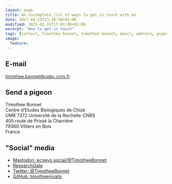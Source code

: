```yaml
---
layout: page
title: An incomplete list of ways to get in touch with me
date: 2017-02-25T23:28:58+01:00
modified: 2023-02-15T17:01:00+02:00
excerpt: "How to get in touch"
tags: [contact, Timothée bonnet, timothée bonnet, email, address, pigeon, social media]
image:
  feature:
---
```

 

<!-- Google tag (gtag.js) -->
<script async src="https://www.googletagmanager.com/gtag/js?id=G-XT3501YRJE"></script>
<script>
  window.dataLayer = window.dataLayer || [];
  function gtag(){dataLayer.push(arguments);}
  gtag('js', new Date());

  gtag('config', 'G-XT3501YRJE');
</script>

## E-mail
[timothee.bonnet@cebc.cnrs.fr](mailto:timothee.bonnet@cebc.cnrs.fr)

## Send a pigeon 
Timothée Bonnet  
Centre d’Etudes Biologiques de Chizé  
UMR 7372 Université de la Rochelle-CNRS  
405 route de Prissé la Charrière  
79360 Villiers en Bois  
France


## "Social" media 
* [Mastodon: ecoevo.social/@TimotheeBonnet](https://ecoevo.social/@TimotheeBonnet)  
* [ResearchGate](https://www.researchgate.net/profile/Timothee_Bonnet)  
* [Twitter: @TimotheeBonnet](https://twitter.com/TimotheeBonnet)  
* [GitHub: timotheenivalis](https://github.com/timotheenivalis/)
